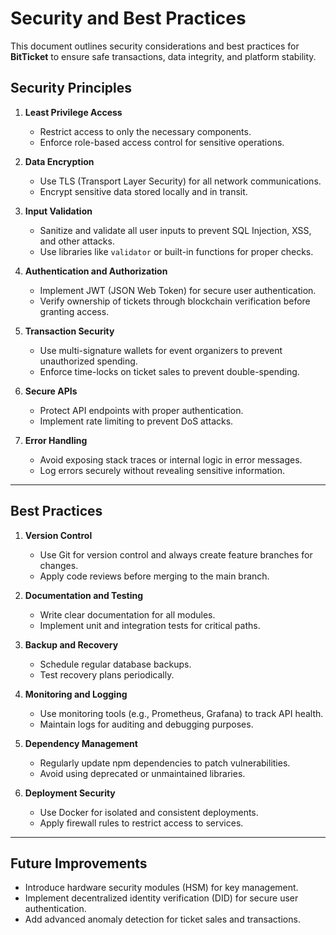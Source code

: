 # Security and Best Practices

This document outlines security considerations and best practices for **BitTicket** to ensure safe transactions, data integrity, and platform stability.

## Security Principles

1. **Least Privilege Access**

   * Restrict access to only the necessary components.
   * Enforce role-based access control for sensitive operations.

2. **Data Encryption**

   * Use TLS (Transport Layer Security) for all network communications.
   * Encrypt sensitive data stored locally and in transit.

3. **Input Validation**

   * Sanitize and validate all user inputs to prevent SQL Injection, XSS, and other attacks.
   * Use libraries like `validator` or built-in functions for proper checks.

4. **Authentication and Authorization**

   * Implement JWT (JSON Web Token) for secure user authentication.
   * Verify ownership of tickets through blockchain verification before granting access.

5. **Transaction Security**

   * Use multi-signature wallets for event organizers to prevent unauthorized spending.
   * Enforce time-locks on ticket sales to prevent double-spending.

6. **Secure APIs**

   * Protect API endpoints with proper authentication.
   * Implement rate limiting to prevent DoS attacks.

7. **Error Handling**

   * Avoid exposing stack traces or internal logic in error messages.
   * Log errors securely without revealing sensitive information.

---

## Best Practices

1. **Version Control**

   * Use Git for version control and always create feature branches for changes.
   * Apply code reviews before merging to the main branch.

2. **Documentation and Testing**

   * Write clear documentation for all modules.
   * Implement unit and integration tests for critical paths.

3. **Backup and Recovery**

   * Schedule regular database backups.
   * Test recovery plans periodically.

4. **Monitoring and Logging**

   * Use monitoring tools (e.g., Prometheus, Grafana) to track API health.
   * Maintain logs for auditing and debugging purposes.

5. **Dependency Management**

   * Regularly update npm dependencies to patch vulnerabilities.
   * Avoid using deprecated or unmaintained libraries.

6. **Deployment Security**

   * Use Docker for isolated and consistent deployments.
   * Apply firewall rules to restrict access to services.

---

## Future Improvements

* Introduce hardware security modules (HSM) for key management.
* Implement decentralized identity verification (DID) for secure user authentication.
* Add advanced anomaly detection for ticket sales and transactions.
